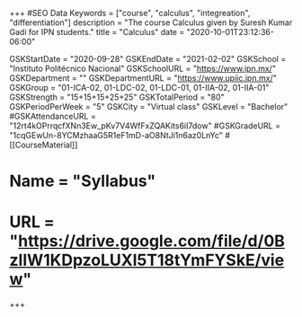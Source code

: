 +++
#SEO Data
Keywords = ["course", "calculus", "integreation", "differentiation"]
description = "The course Calculus given by Suresh Kumar Gadi for IPN students."
title = "Calculus"
date = "2020-10-01T23:12:36-06:00"

GSKStartDate = "2020-09-28"
GSKEndDate = "2021-02-02"
GSKSchool = "Instituto Politécnico Nacional"
GSKSchoolURL = "https://www.ipn.mx/"
GSKDepartment = ""
GSKDepartmentURL = "https://www.upiic.ipn.mx/"
GSKGroup = "01-ICA-02, 01-LDC-02, 01-LDC-01, 01-IIA-02, 01-IIA-01"
GSKStrength = "15+15+15+25+25"
GSKTotalPeriod = "80"
GSKPeriodPerWeek = "5"
GSKCity = "Virtual class"
GSKLevel = "Bachelor"
#GSKAttendanceURL = "12rt4kOPrrqcfXNn3Ew_pKv7V4WfFxZQAKits6iI7dow"
#GSKGradeURL = "1cqGEwUn-8YCMzhaaG5R1eF1mD-aO8NtJi1n6az0LnYc"
#[[CourseMaterial]]
#    Name = "Syllabus"
#    URL = "https://drive.google.com/file/d/0BzllW1KDpzoLUXl5T18tYmFYSkE/view"

+++